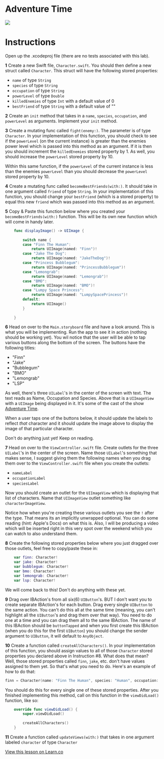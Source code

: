 # Adventure Time

![](http://i.imgur.com/qLEK9dM.jpg?1)


# Instructions

Open up the .xcodeproj file (there are no tests associated with this lab).

**1** Create a new Swift file, `Character.swift`. You should then define a new struct called `Character`. This struct will have the following stored properties:

* `name` of type `String`
* `species` of type `String`
* `occupation` of type `String`
* `powerLevel` of type `Double`
* `killedEnemies` of type `Int` with a default value of 0
* `bestFriend` of type `String` with a default value of ""

**2** Create an `init` method that takes in a `name`, `species`, `occupation`, and `powerLevel` as arguments. Implement your `init` method.

**3** Create a mutating func called `fight(enemy:)`. The parameter is of type `Character`. In your implementation of this function, you should check to see if the `powerLevel` (on the current instance) is greater than the enemies power level which is passed into this method as an argument. If it is then you should increment the `killedEnemies` stored property by 1. As well, you should increase the `powerLevel` stored property by 10. 

Within this same function, if the `powerLevel` of the current instance is less than the enemies `powerLevel` than you should decrease the `powerLevel` stored property by 10.

**4** Create a mutating func called `becomeBestFriends(with:)`. It should take in one argument called `friend` of type `String`. In your implementation of this function, you should change your `bestFriend` (which is a stored property) to equal this new `friend` which was passed into this method as an argument.

**5** Copy & Paste this function below where you created your `becomeBestFriends(with:)` function. This will be its own new function which will come in handy later.

```swift
    func displayImage() -> UIImage {
        
        switch name {
        case "Finn The Human":
            return UIImage(named: "Finn")!
        case "Jake The Dog":
            return UIImage(named: "JakeTheDog")!
        case "Princess Bubblegum":
            return UIImage(named: "PrincessBubblegum")!
        case "Lemongrab":
            return UIImage(named: "Lemongrab")!
        case "BMO":
            return UIImage(named: "BMO")!
        case "Lumpy Space Princess":
            return UIImage(named: "LumpySpacePrincess")!
        default:
            return UIImage()
        }
                
    }
```

**6** Head on over to the `Main.storyboard` file and have a look around. This is what you will be implementing. Run the app to see it in action (nothing should be working yet). You wil notice that the user will be able to tap various buttons along the bottom of the screen. The buttons have the following titles:

* "Finn"
* "Jake"
* "Bubblegum"
* "BMO"
* "Lemongrab"
* "LSP"

As well, there's three `UILabel`'s in the center of the screen with text. The text reads as Name, Occupation and Species. Above that is a `UIImageView` with a `UIImage` being displayed in it. It's some of the cast of the show [Adventure Time](https://en.wikipedia.org/wiki/Adventure_Time).

When a user taps one of the buttons below, it should update the labels to reflect _that_ character and it should update the image above to display the image of that particular character.

Don't do anything just yet! Keep on reading.

**7** Head on over to the `ViewController.swift` file. Create outlets for the three `UILabel`'s in the center of the screen. Name those `UILabel`'s something that makes sense, I suggest giving them the following names when you drag them over to the `ViewController.swift` file when you create the outlets:
* `nameLabel`
* `occupationLabel`
* `speciesLabel`

Now you should create an outlet for the `UIImageView` which is displaying that list of characters. Name that `UIImageView` outlet something like `characterImageView`.

Notice how when you're creating these various outlets you see the `!` after the type. That means its an implicitly unwrapped optional. You can do some reading (hint: Apple's Docs) on what this is. Also, I will be producing a video which will be inserted right in this very spot over the weekend which you can watch to also understand them.

**8** Create the following stored properties below where you just dragged over those outlets, feel free to copy/paste these in:

```swift
    var finn: Character!
    var jake: Character!
    var bubblegum: Character!
    var bmo: Character!
    var lemongrab: Character!
    var lsp: Character!
```

We will come back to this! Don't do anything with these yet.

**9** Drag over IBAction's from all six(6) `UIButton`'s. BUT I don't want you to create separate IBAction's for each button. Drag every single `UIButton` to the same action. You can't do this all at the same time (meaning, you can't highlight all the `UIButton`'s and drag them over that way). You need to do one at a time and you can drag them all to the same IBAction. The name of this IBAction should be `buttonTapped` and when you first create this IBAction (when you do this for the first `UIButton`) you should change the sender argument to `UIButton`, it will default to `AnyObject`.

**10** Create a function called `createAllCharacters()`. In your implementation of this function, you should assign values to all of those `Character` stored properties you declared above in Instruction #8. What does that mean? Well, those stored properties called `finn`, `jake`, etc. don't have values assigned to them yet. So that's what you need to do. Here's an example of how to do that:

```swift
finn = Character(name: "Finn The Human", species: "Human", occupation: "Hero", powerLevel: 50.0)
``` 

You should do this for every single one of these stored properties. After you finished implementing this method, call on this function in the `viewDidLoad()` function, like so:

```swift
    override func viewDidLoad() {
        super.viewDidLoad()
        
        createAllCharacters()
    }
```

**11** Create a function called `updateViews(with:)` that takes in one argument labeled `character` of type `Character`



<a href='https://learn.co/lessons/StructUsage' data-visibility='hidden'>View this lesson on Learn.co</a>
